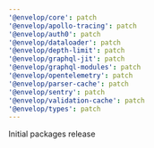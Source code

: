 ```yaml
---
'@envelop/core': patch
'@envelop/apollo-tracing': patch
'@envelop/auth0': patch
'@envelop/dataloader': patch
'@envelop/depth-limit': patch
'@envelop/graphql-jit': patch
'@envelop/graphql-modules': patch
'@envelop/opentelemetry': patch
'@envelop/parser-cache': patch
'@envelop/sentry': patch
'@envelop/validation-cache': patch
'@envelop/types': patch
---
```


Initial packages release

